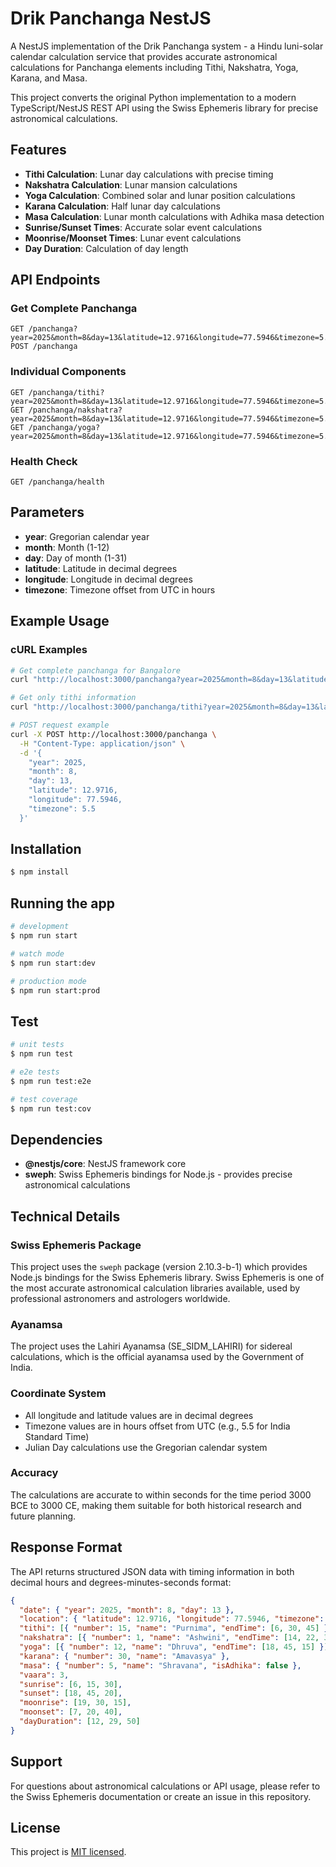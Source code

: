 # Drik Panchanga NestJS

A NestJS implementation of the Drik Panchanga system - a Hindu luni-solar calendar calculation service that provides accurate astronomical calculations for Panchanga elements including Tithi, Nakshatra, Yoga, Karana, and Masa.

This project converts the original Python implementation to a modern TypeScript/NestJS REST API using the Swiss Ephemeris library for precise astronomical calculations.

## Features

- **Tithi Calculation**: Lunar day calculations with precise timing
- **Nakshatra Calculation**: Lunar mansion calculations
- **Yoga Calculation**: Combined solar and lunar position calculations
- **Karana Calculation**: Half lunar day calculations
- **Masa Calculation**: Lunar month calculations with Adhika masa detection
- **Sunrise/Sunset Times**: Accurate solar event calculations
- **Moonrise/Moonset Times**: Lunar event calculations
- **Day Duration**: Calculation of day length

## API Endpoints

### Get Complete Panchanga

```
GET /panchanga?year=2025&month=8&day=13&latitude=12.9716&longitude=77.5946&timezone=5.5
POST /panchanga
```

### Individual Components

```
GET /panchanga/tithi?year=2025&month=8&day=13&latitude=12.9716&longitude=77.5946&timezone=5.5
GET /panchanga/nakshatra?year=2025&month=8&day=13&latitude=12.9716&longitude=77.5946&timezone=5.5
GET /panchanga/yoga?year=2025&month=8&day=13&latitude=12.9716&longitude=77.5946&timezone=5.5
```

### Health Check

```
GET /panchanga/health
```

## Parameters

- **year**: Gregorian calendar year
- **month**: Month (1-12)
- **day**: Day of month (1-31)
- **latitude**: Latitude in decimal degrees
- **longitude**: Longitude in decimal degrees
- **timezone**: Timezone offset from UTC in hours

## Example Usage

### cURL Examples

```bash
# Get complete panchanga for Bangalore
curl "http://localhost:3000/panchanga?year=2025&month=8&day=13&latitude=12.9716&longitude=77.5946&timezone=5.5"

# Get only tithi information
curl "http://localhost:3000/panchanga/tithi?year=2025&month=8&day=13&latitude=12.9716&longitude=77.5946&timezone=5.5"

# POST request example
curl -X POST http://localhost:3000/panchanga \
  -H "Content-Type: application/json" \
  -d '{
    "year": 2025,
    "month": 8,
    "day": 13,
    "latitude": 12.9716,
    "longitude": 77.5946,
    "timezone": 5.5
  }'
```

## Installation

```bash
$ npm install
```

## Running the app

```bash
# development
$ npm run start

# watch mode
$ npm run start:dev

# production mode
$ npm run start:prod
```

## Test

```bash
# unit tests
$ npm run test

# e2e tests
$ npm run test:e2e

# test coverage
$ npm run test:cov
```

## Dependencies

- **@nestjs/core**: NestJS framework core
- **sweph**: Swiss Ephemeris bindings for Node.js - provides precise astronomical calculations

## Technical Details

### Swiss Ephemeris Package

This project uses the `sweph` package (version 2.10.3-b-1) which provides Node.js bindings for the Swiss Ephemeris library. Swiss Ephemeris is one of the most accurate astronomical calculation libraries available, used by professional astronomers and astrologers worldwide.

### Ayanamsa

The project uses the Lahiri Ayanamsa (SE_SIDM_LAHIRI) for sidereal calculations, which is the official ayanamsa used by the Government of India.

### Coordinate System

- All longitude and latitude values are in decimal degrees
- Timezone values are in hours offset from UTC (e.g., 5.5 for India Standard Time)
- Julian Day calculations use the Gregorian calendar system

### Accuracy

The calculations are accurate to within seconds for the time period 3000 BCE to 3000 CE, making them suitable for both historical research and future planning.

## Response Format

The API returns structured JSON data with timing information in both decimal hours and degrees-minutes-seconds format:

```json
{
  "date": { "year": 2025, "month": 8, "day": 13 },
  "location": { "latitude": 12.9716, "longitude": 77.5946, "timezone": 5.5 },
  "tithi": [{ "number": 15, "name": "Purnima", "endTime": [6, 30, 45] }],
  "nakshatra": [{ "number": 1, "name": "Ashwini", "endTime": [14, 22, 30] }],
  "yoga": [{ "number": 12, "name": "Dhruva", "endTime": [18, 45, 15] }],
  "karana": { "number": 30, "name": "Amavasya" },
  "masa": { "number": 5, "name": "Shravana", "isAdhika": false },
  "vaara": 3,
  "sunrise": [6, 15, 30],
  "sunset": [18, 45, 20],
  "moonrise": [19, 30, 15],
  "moonset": [7, 20, 40],
  "dayDuration": [12, 29, 50]
}
```

## Support

For questions about astronomical calculations or API usage, please refer to the Swiss Ephemeris documentation or create an issue in this repository.

## License

This project is [MIT licensed](LICENSE).
